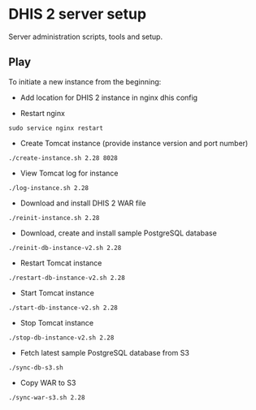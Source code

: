 # DHIS 2 server setup

Server administration scripts, tools and setup.

## Play

To initiate a new instance from the beginning:

* Add location for DHIS 2 instance in nginx dhis config

* Restart nginx

```
sudo service nginx restart
```

* Create Tomcat instance (provide instance version and port number)

```
./create-instance.sh 2.28 8028
```

* View Tomcat log for instance

```
./log-instance.sh 2.28
```

* Download and install DHIS 2 WAR file

```
./reinit-instance.sh 2.28
 ```
 
* Download, create and install sample PostgreSQL database

```
./reinit-db-instance-v2.sh 2.28
 ```

* Restart Tomcat instance

```
./restart-db-instance-v2.sh 2.28
 ```

* Start Tomcat instance

```
./start-db-instance-v2.sh 2.28
 ```

* Stop Tomcat instance

```
./stop-db-instance-v2.sh 2.28
 ```
 
 * Fetch latest sample PostgreSQL database from S3
 
```
./sync-db-s3.sh
 ```
 
 * Copy WAR to S3
 
```
./sync-war-s3.sh 2.28
 ```
 
